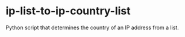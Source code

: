 # ip-list-to-ip-country-list
Python script that determines the country of an IP address from a list.
